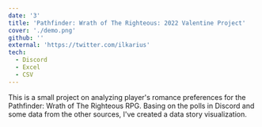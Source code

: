 ```yaml
---
date: '3'
title: 'Pathfinder: Wrath of The Righteous: 2022 Valentine Project'
cover: './demo.png'
github: ''
external: 'https://twitter.com/ilkarius'
tech:
  - Discord
  - Excel
  - CSV
---
```


This is a small project on analyzing player's romance preferences for the 
Pathfinder: Wrath of The Righteous RPG. Basing on the polls in Discord and 
some data from the other sources, I've created a data story visualization.